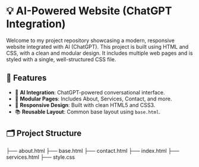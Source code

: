 # 💡 AI-Powered Website (ChatGPT Integration)

Welcome to my project repository showcasing a modern, responsive website integrated with AI (ChatGPT). This project is built using HTML and CSS, with a clean and modular design. It includes multiple web pages and is styled with a single, well-structured CSS file.

## 🚀 Features

- 💬 **AI Integration**: ChatGPT-powered conversational interface.
- 📄 **Modular Pages**: Includes About, Services, Contact, and more.
- 🎨 **Responsive Design**: Built with clean HTML5 and CSS3.
- 📚 **Reusable Layout**: Common base layout using `base.html`.

## 🗂️ Project Structure
├── about.html
├── base.html
├── contact.html
├── index.html
├── services.html
├── style.css

